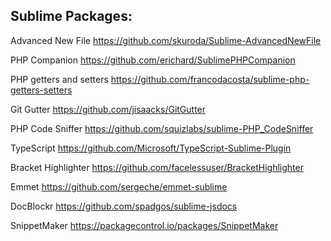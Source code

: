 ## Sublime Packages:

Advanced New File https://github.com/skuroda/Sublime-AdvancedNewFile

PHP Companion https://github.com/erichard/SublimePHPCompanion

PHP getters and setters https://github.com/francodacosta/sublime-php-getters-setters

Git Gutter https://github.com/jisaacks/GitGutter

PHP Code Sniffer https://github.com/squizlabs/sublime-PHP_CodeSniffer

TypeScript https://github.com/Microsoft/TypeScript-Sublime-Plugin

Bracket Highlighter https://github.com/facelessuser/BracketHighlighter

Emmet https://github.com/sergeche/emmet-sublime

DocBlockr https://github.com/spadgos/sublime-jsdocs

SnippetMaker https://packagecontrol.io/packages/SnippetMaker
